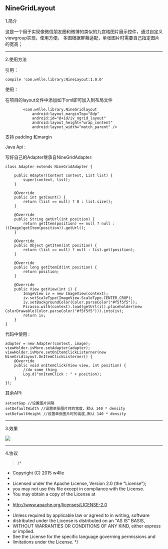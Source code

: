 NineGridLayout
--------------

1.简介

  这是一个用于实现像微信朋友圈和微博的类似的九宫格图片展示控件，通过自定义viewgroup实现，使用方便。
  多图根据屏幕适配，单张图片时需要自己指定图片的宽高；

----------


2.使用方法

 引用：

    compile 'com.w4lle.library:NineLayout:1.0.0'

 使用：

 在项目的layout文件中添加如下xml即可加入到布局文件

            <com.w4lle.library.NineGridlayout
                android:layout_marginTop="8dp"
                android:id="@+id/iv_ngrid_layout"
                android:layout_height="wrap_content"
                android:layout_width="match_parent" />

支持 padding 和margin

Java Api :

写好自己的Adapter继承自NineGridAdapter:

    class Adapter extends NineGridAdapter {

        public Adapter(Context context, List list) {
            super(context, list);
        }

        @Override
        public int getCount() {
            return (list == null) ? 0 : list.size();
        }

        @Override
        public String getUrl(int position) {
            return getItem(position) == null ? null : ((Image)getItem(position)).getUrl();
        }

        @Override
        public Object getItem(int position) {
            return (list == null) ? null : list.get(position);
        }

        @Override
        public long getItemId(int position) {
            return position;
        }

        @Override
        public View getView(int i) {
            ImageView iv = new ImageView(context);
            iv.setScaleType(ImageView.ScaleType.CENTER_CROP);
            iv.setBackgroundColor(Color.parseColor("#f5f5f5"));
            Picasso.with(context).load(getUrl(i)).placeholder(new ColorDrawable(Color.parseColor("#f5f5f5"))).into(iv);
            return iv;
        }
    }

代码中使用 :

    adapter = new Adapter(context, image);
    viewHolder.ivMore.setAdapter(adapter);
    viewHolder.ivMore.setOnItemClickListerner(new NineGridlayout.OnItemClickListerner() {
        @Override
        public void onItemClick(View view, int position) {
            //do some thing
            Log.d("onItemClick : " + position);
        }
    });


其余API:

    setsetGap //设置图片间隔
    setDefaultWidth //设置单张图片时的宽度，默认 140 * density
    setDefaultHeight //设置单张图片时的高度,默认 140 * density

----------

3.效果


<img src="https://github.com/w4lle/NineGridView/blob/master/boohee_drag.gif">

----------


4.协议

>  /*
 * Copyright (C) 2015 w4lle
 *
 * Licensed under the Apache License, Version 2.0 (the "License");
 * you may not use this file except in compliance with the License.
 * You may obtain a copy of the License at
 *
 * http://www.apache.org/licenses/LICENSE-2.0
 *
 * Unless required by applicable law or agreed to in writing, software
 * distributed under the License is distributed on an "AS IS" BASIS,
 * WITHOUT WARRANTIES OR CONDITIONS OF ANY KIND, either express or implied.
 * See the License for the specific language governing permissions and
 * limitations under the License.
 */

